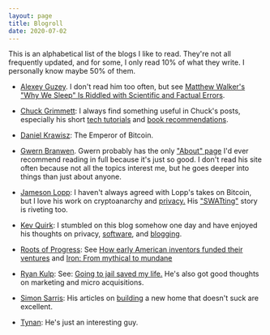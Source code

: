 ```yaml
---
layout: page
title: Blogroll
date: 2020-07-02
---
```


This is an alphabetical list of the blogs I like to read. They're not all frequently updated, and for some, I only read 10% of what they write. I personally know maybe 50% of them.

- [Alexey Guzey](https://guzey.com/). I don't read him too often, but see [Matthew Walker's "Why We Sleep" Is Riddled with Scientific and Factual Errors](https://guzey.com/books/why-we-sleep/).

- [Chuck Grimmett](http://cagrimmett.com): I always find something useful in Chuck's posts, especially his short [tech tutorials](http://www.cagrimmett.com/tech/2019/02/04/setting-up-mac-from-scratch.html) and [book recommendations](http://www.cagrimmett.com/media/2019/06/12/reading-listening-using.html). 

- [Daniel Krawisz](https://krawisz.com): The Emperor of Bitcoin.

- [Gwern Branwen](https://gwern.net). Gwern probably has the only ["About" page](https://www.gwern.net/About) I'd ever recommend reading in full because it's just so good. I don't read his site often because not all the topics interest me, but he goes deeper into things than just about anyone.

- [Jameson Lopp](https://blog.lopp.net/): I haven't always agreed with Lopp's takes on Bitcoin, but I love his work on cryptoanarchy and [privacy.](https://blog.lopp.net/modest-privacy-protection-proposal/) His ["SWATting"](https://blog.lopp.net/reflections-upon-a-swatting/) story is riveting too.

- [Kev Quirk](https://kevq.uk/): I stumbled on this blog somehow one day and have enjoyed his thoughts on privacy, [software](https://kevq.uk/email-is-not-broken/), and [blogging](https://kevq.uk/how-i-optimise-my-website-performance/).

- [Roots of Progress](https://rootsofprogress.org/): See [How early American inventors funded their ventures](https://rootsofprogress.org/how-early-american-inventors-funded-their-ventures) and [Iron: From mythical to mundane](https://rootsofprogress.org/iron-from-mythical-to-mundane)

- [Ryan Kulp](https://www.ryanckulp.com/): See: [Going to jail saved my life.](https://www.ryanckulp.com/jail-saved-my-life/) He's also got good thoughts on marketing and micro acquisitions.

- [Simon Sarris](https://simonsarris.com/): His articles on [building](https://medium.com/@simon.sarris/designing-a-new-old-home-part-1-cf298b58ed41) a new home that doesn't suck are excellent.

- [Tynan](http://tynan.com/): He's just an interesting guy. 


